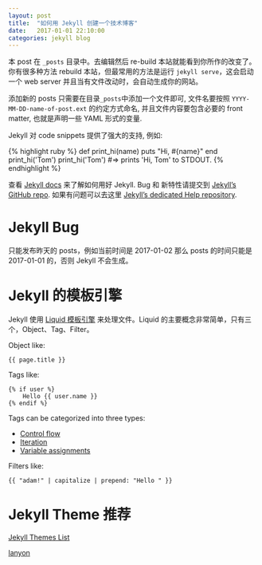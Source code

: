 ```yaml
---
layout: post
title:  "如何用 Jekyll 创建一个技术博客"
date:   2017-01-01 22:10:00
categories: jekyll blog
---
```

本 post 在 `_posts` 目录中。去编辑然后 re-build 本站就能看到你所作的改变了。 你有很多种方法 rebuild 本站，但最常用的方法是运行 `jekyll serve`，这会启动一个 web server 并且当有文件改动时，会自动生成你的网站。

添加新的 posts 只需要在目录`_posts`中添加一个文件即可, 文件名要按照 `YYYY-MM-DD-name-of-post.ext` 的约定方式命名, 并且文件内容要包含必要的 front matter, 也就是声明一些 YAML 形式的变量.

Jekyll 对 code snippets 提供了强大的支持, 例如:

{% highlight ruby %}
def print_hi(name)
  puts "Hi, #{name}"
end
print_hi('Tom')
print_hi('Tom')
#=> prints 'Hi, Tom' to STDOUT.
{% endhighlight %}

查看 [Jekyll docs][jekyll] 来了解如何用好 Jekyll. Bug 和 新特性请提交到 [Jekyll’s GitHub repo][jekyll-gh]. 如果有问题可以去这里 [Jekyll’s dedicated Help repository][jekyll-help].

# Jekyll Bug

只能发布昨天的 posts，例如当前时间是 2017-01-02 那么 posts 的时间只能是 2017-01-01 的，否则 Jekyll 不会生成。

# Jekyll 的模板引擎

Jekyll 使用 [Liquid 模板引擎][Liquid] 来处理文件。Liquid 的主要概念非常简单，只有三个，Object、Tag、Filter。

Object like:

	{{ page.title }}
	
Tags like:

	{% if user %}
		Hello {{ user.name }}
	{% endif %}
	
Tags can be categorized into three types:

* [Control flow](http://shopify.github.io/liquid/tags/control-flow/)
* [Iteration](http://shopify.github.io/liquid/tags/iteration/)
* [Variable assignments](http://shopify.github.io/liquid/tags/variable/)

Filters like:

	{{ "adam!" | capitalize | prepend: "Hello " }}
	
# Jekyll Theme 推荐

[Jekyll Themes List](http://jekyllthemes.org/)

[lanyon](https://github.com/poole/lanyon)


[jekyll]:      http://jekyllrb.com
[jekyll-gh]:   https://github.com/jekyll/jekyll
[jekyll-help]: https://github.com/jekyll/jekyll-help
[Liquid]:      https://shopify.github.io/liquid/basics/introduction/

